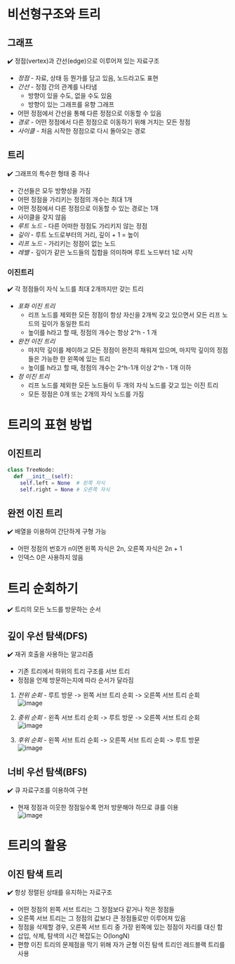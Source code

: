 # 비선형구조와 트리
## 그래프   
✔️ 정점(vertex)과 간선(edge)으로 이루어져 있는 자료구조   
- *정점* - 자료, 상태 등 뭔가를 담고 있음, 노드라고도 표현
- *간선* - 정점 간의 관계를 나타냄
  - 방향이 있을 수도, 없을 수도 있음
  - 방향이 있는 그래프를 유향 그래프
- 어떤 정점에서 간선을 통해 다른 정점으로 이동할 수 있음
- *경로* - 어떤 정점에서 다른 정점으로 이동하기 위해 거치는 모든 정점
- *사이클* - 처음 시작한 정점으로 다시 돌아오는 경로

## 트리   
✔️ 그래프의 특수한 형태 중 하나   
- 간선들은 모두 방향성을 가짐
- 어떤 정점을 가리키는 정점의 개수는 최대 1개
- 어떤 정점에서 다른 정점으로 이동할 수 있는 경로는 1개
- 사이클을 갖지 않음
- *루트 노드* - 다른 어떠한 정점도 가리키지 않는 정점
- *깊이* - 루트 노드로부터의 거리, 깊이 + 1 = 높이
- *리프 노드* - 가리키는 정점이 없는 노드
- *레밸* - 깊이가 같은 노드들의 집합을 의미하며 루트 노드부터 1로 시작

### 이진트리   
✔️ 각 정점들이 자식 노드를 최대 2개까지만 갖는 트리   
- *포화 이진 트리*
  - 리프 노드를 제외한 모든 정점이 항상 자신을 2개씩 갖고 있으면서 모든 리프 노드의 깊이가 동일한 트리
  - 높이를 h라고 할 때, 정점의 개수는 항상 2^h - 1 개
- *완전 이진 트리*
  - 마지막 깊이를 제이하고 모든 정점이 완전히 채워져 있으며, 마지막 깊이의 정점들은 가능한 한 왼쪽에 있는 트리   
  - 높이를 h라고 할 때, 정점의 개수는 2^h-1개 이상 2^h - 1개 이하
- *정 이진 트리*
  - 리프 노드를 제외한 모든 노드들이 두 개의 자식 노드를 갖고 있는 이진 트리
  - 모든 정점은 0개 또는 2개의 자식 노드를 가짐

# 트리의 표현 방법
## 이진트리
```py
class TreeNode:
  def __init__(self):
    self.left = None  # 왼쪽 자식
    self.right = None # 오른쪽 자식
```

## 완전 이진 트리   
✔️ 배열을 이용하여 간단하게 구형 가능   
- 어떤 정점의 번호가 n이면 왼쪽 자식은 2n, 오른쪽 자식은 2n + 1
- 인덱스 0은 사용하지 않음

# 트리 순회하기   
✔️ 트리의 모든 노드를 방문하는 순서   

## 깊이 우선 탐색(DFS)      
✔️ 재귀 호출을 사용하는 알고리즘   
- 기존 트리에서 하위의 트리 구조를 서브 트리
- 정점을 언제 방문하는지에 따라 순서가 달라짐

1. *전위 순회* - 루트 방문 -> 왼쪽 서브 트리 순회 -> 오른쪽 서브 트리 순회   
![image](https://user-images.githubusercontent.com/48720589/161880527-8a2e5abe-a014-453d-a161-fb9e5faae9dd.png)   

2. *중위 순회* - 왼족 서브 트리 순회 -> 루트 방문 -> 오른쪽 서브 트리 순회   
![image](https://user-images.githubusercontent.com/48720589/161880555-1abe00c4-8ecd-4415-ba01-fe3ea0419705.png)   

3. *후위 순회* - 왼쪽 서브 트리 순회 -> 오른쪽 서브 트리 순회 -> 루트 방문      
![image](https://user-images.githubusercontent.com/48720589/161880594-52aa3996-933c-46bd-9698-7fa2a6b4c4ea.png)   

## 너비 우선 탐색(BFS)   
✔️ 큐 자료구조를 이용하여 구현   
- 현재 정점과 이웃한 정점일수록 먼저 방문해야 하므로 큐를 이용   
![image](https://user-images.githubusercontent.com/48720589/161880842-340ec869-7f72-4cf8-bec4-0a766069ba1a.png)   

# 트리의 활용
## 이진 탐색 트리   
✔️ 항상 정렬된 상태를 유지하는 자료구조   
- 어떤 정점의 왼쪽 서브 트리는 그 정점보다 같거나 작은 정점들
- 오른쪽 서브 트리는 그 정점의 값보다 큰 정점들로만 이루어져 있음
- 정점을 삭제할 경우, 오른쪽 서브 트리 중 가장 왼쪽에 있는 정점이 자리를 대신 함
- 삽입, 삭제, 탐색의 시간 복잡도는 O(longN)
- 편향 이진 트리의 문제점을 막기 위해 자가 균형 이진 탐색 트리인 레드블랙 트리를 사용
